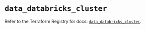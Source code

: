 # `data_databricks_cluster`

Refer to the Terraform Registry for docs: [`data_databricks_cluster`](https://registry.terraform.io/providers/databricks/databricks/1.59.0/docs/data-sources/cluster).
